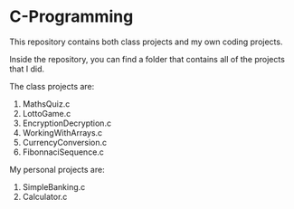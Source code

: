 # C-Programming

This repository contains both class projects and my
own coding projects. 

Inside the repository, you can find a folder that
contains all of the projects that I did.

The class projects are:
1. MathsQuiz.c
2. LottoGame.c
3. EncryptionDecryption.c
4. WorkingWithArrays.c
5. CurrencyConversion.c
6. FibonnaciSequence.c

My personal projects are:
1. SimpleBanking.c
2. Calculator.c 

